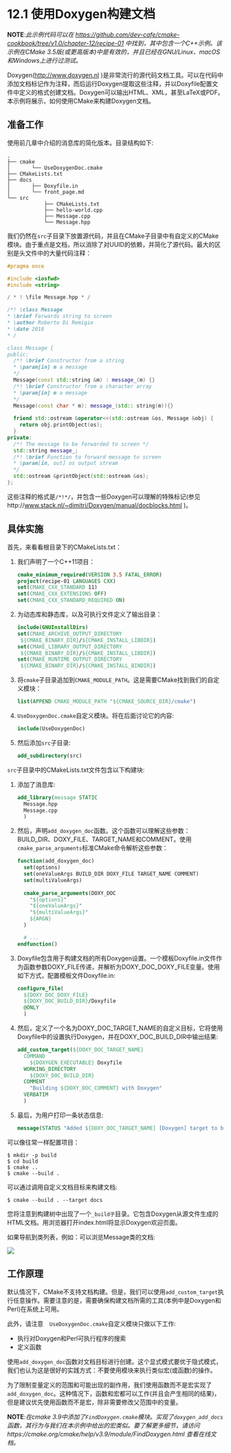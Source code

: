 # 12.1 使用Doxygen构建文档

**NOTE**:*此示例代码可以在 https://github.com/dev-cafe/cmake-cookbook/tree/v1.0/chapter-12/recipe-01 中找到，其中包含一个C++示例。该示例在CMake 3.5版(或更高版本)中是有效的，并且已经在GNU/Linux、macOS和Windows上进行过测试。*

Doxygen(http://www.doxygen.nl )是非常流行的源代码文档工具。可以在代码中添加文档标记作为注释，而后运行Doxygen提取这些注释，并以Doxyfile配置文件中定义的格式创建文档。Doxygen可以输出HTML、XML，甚至LaTeX或PDF。本示例将展示，如何使用CMake来构建Doxygen文档。

## 准备工作

使用前几章中介绍的消息库的简化版本。目录结构如下:

```shell
.
├── cmake
│ 		└── UseDoxygenDoc.cmake
├── CMakeLists.txt
├── docs
│ 		├── Doxyfile.in
│ 		└── front_page.md
└── src
			├── CMakeLists.txt
			├── hello-world.cpp
			├── Message.cpp
			└── Message.hpp
```

我们仍然在`src`子目录下放置源代码，并且在CMake子目录中有自定义的CMake模块。由于重点是文档，所以消除了对UUID的依赖，并简化了源代码。最大的区别是头文件中的大量代码注释：

```c++
#pragma once

#include <iosfwd>
#include <string>

/ * ! \file Message.hpp * /

/*! \class Message
* \brief Forwards string to screen
* \author Roberto Di Remigio
* \date 2018
* /

class Message {
public:
  /*! \brief Constructor from a string
  * \param[in] m a message
  */
  Message(const std::string &m) : message_(m) {}
  /*! \brief Constructor from a character array
  * \param[in] m a message
  */
  Message(const char * m): message_(std:: string(m)){}
  
  friend std::ostream &operator<<(std::ostream &os, Message &obj) {
    return obj.printObject(os);
  }
private:
  /*! The message to be forwarded to screen */
  std::string message_;
  /*! \brief Function to forward message to screen
  * \param[in, out] os output stream
  */
  std::ostream &printObject(std::ostream &os);
};
```

这些注释的格式是`/*!*/`，并包含一些Doxygen可以理解的特殊标记(参见http://www.stack.nl/~dimitri/Doxygen/manual/docblocks.html )。

## 具体实施

首先，来看看根目录下的CMakeLists.txt：

1. 我们声明了一个C++11项目：

   ```cmake
   cmake_minimum_required(VERSION 3.5 FATAL_ERROR)
   project(recipe-01 LANGUAGES CXX)
   set(CMAKE_CXX_STANDARD 11)
   set(CMAKE_CXX_EXTENSIONS OFF)
   set(CMAKE_CXX_STANDARD_REQUIRED ON)
   ```

2. 为动态库和静态库，以及可执行文件定义了输出目录：

   ```cmake
   include(GNUInstallDirs)
   set(CMAKE_ARCHIVE_OUTPUT_DIRECTORY
   	${CMAKE_BINARY_DIR}/${CMAKE_INSTALL_LIBDIR})
   set(CMAKE_LIBRARY_OUTPUT_DIRECTORY
   	${CMAKE_BINARY_DIR}/${CMAKE_INSTALL_LIBDIR})
   set(CMAKE_RUNTIME_OUTPUT_DIRECTORY
   	${CMAKE_BINARY_DIR}/${CMAKE_INSTALL_BINDIR})
   ```

3. 将`cmake`子目录追加到`CMAKE_MODULE_PATH`。这是需要CMake找到我们的自定义模块：

   ```cmake
   list(APPEND CMAKE_MODULE_PATH "${CMAKE_SOURCE_DIR}/cmake")
   ```

4. `UseDoxygenDoc.cmake`自定义模块。将在后面讨论它的内容:

   ```cmake
   include(UseDoxygenDoc)
   ```

5. 然后添加`src`子目录:

   ```cmake
   add_subdirectory(src)
   ```

`src`子目录中的CMakeLists.txt文件包含以下构建块:

1. 添加了消息库:

   ```cmake
   add_library(message STATIC
     Message.hpp
     Message.cpp
     )
   ```

2. 然后，声明`add_doxygen_doc`函数。这个函数可以理解这些参数：BUILD_DIR、DOXY_FILE、TARGET_NAME和COMMENT。使用`cmake_parse_arguments`标准CMake命令解析这些参数：

   ```cmake
   function(add_doxygen_doc)
     set(options)
     set(oneValueArgs BUILD_DIR DOXY_FILE TARGET_NAME COMMENT)
     set(multiValueArgs)
     
     cmake_parse_arguments(DOXY_DOC
       "${options}"
       "${oneValueArgs}"
       "${multiValueArgs}"
       ${ARGN}
     )
   
     # ...
   endfunction()
   ```

3. Doxyfile包含用于构建文档的所有Doxygen设置。一个模板Doxyfile.in文件作为函数参数DOXY_FILE传递，并解析为DOXY_DOC_DOXY_FILE变量。使用如下方式，配置模板文件Doxyfile.in:

   ```cmake
   configure_file(
     ${DOXY_DOC_DOXY_FILE}
     ${DOXY_DOC_BUILD_DIR}/Doxyfile
     @ONLY
     )
   ```

4. 然后，定义了一个名为DOXY_DOC_TARGET_NAME的自定义目标，它将使用Doxyfile中的设置执行Doxygen，并在DOXY_DOC_BUILD_DIR中输出结果:

   ```cmake
   add_custom_target(${DOXY_DOC_TARGET_NAME}
     COMMAND
       ${DOXYGEN_EXECUTABLE} Doxyfile
     WORKING_DIRECTORY
       ${DOXY_DOC_BUILD_DIR}
     COMMENT
       "Building ${DOXY_DOC_COMMENT} with Doxygen"
     VERBATIM
     )
   ```

5. 最后，为用户打印一条状态信息:

   ```cmake
   message(STATUS "Added ${DOXY_DOC_TARGET_NAME} [Doxygen] target to build documentation")
   ```

可以像往常一样配置项目：

```shell
$ mkdir -p build
$ cd build
$ cmake ..
$ cmake --build .
```

可以通过调用自定义文档目标来构建文档:

```shell
$ cmake --build . --target docs
```

您将注意到构建树中出现了一个`_build子`目录。它包含Doxygen从源文件生成的HTML文档。用浏览器打开index.html将显示Doxygen欢迎页面。

如果导航到类列表，例如：可以浏览Message类的文档:

![](../../images/chapter12/12-1.png)

## 工作原理

默认情况下，CMake不支持文档构建。但是，我们可以使用`add_custom_target`执行任意操作。需要注意的是，需要确保构建文档所需的工具(本例中是Doxygen和Perl)在系统上可用。

此外，请注意`  UseDoxygenDoc.cmake`自定义模块只做以下工作:

* 执行对Doxygen和Perl可执行程序的搜索
* 定义函数

使用`add_doxygen_doc`函数对文档目标进行创建。这个显式模式要优于隐式模式，我们也认为这是很好的实践方式：不要使用模块来执行类似宏(或函数)的操作。

为了限制变量定义的范围和可能出现的副作用，我们使用函数而不是宏实现了`add_doxygen_doc`。这种情况下，函数和宏都可以工作(并且会产生相同的结果)，但是建议优先使用函数而不是宏，除非需要修改父范围中的变量。

**NOTE**:*在cmake 3.9中添加了`FindDoxygen.cmake`模块。实现了`doxygen_add_docs`函数，其行为与我们在本示例中给出的宏类似。要了解更多细节，请访问https://cmake.org/cmake/help/v3.9/module/FindDoxygen.html 查看在线文档。*

